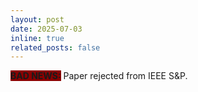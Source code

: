 ```yaml
---
layout: post
date: 2025-07-03
inline: true
related_posts: false
---
```


<b style = "background-color:#8B0000;"> BAD NEWS:</b> Paper rejected from IEEE S&P.
